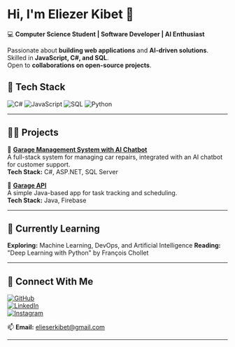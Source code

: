 # Hi, I'm Eliezer Kibet 👋  
💻 **Computer Science Student | Software Developer | AI Enthusiast**  

Passionate about **building web applications** and **AI-driven solutions**.  
Skilled in **JavaScript, C#, and SQL**.  
Open to **collaborations on open-source projects**.

## 🚀 Tech Stack  
![C#](https://img.shields.io/badge/C%23-239120?style=for-the-badge&logo=c-sharp&logoColor=white)
![JavaScript](https://img.shields.io/badge/JavaScript-F7DF1E?style=for-the-badge&logo=javascript&logoColor=black)
![SQL](https://img.shields.io/badge/SQL-4479A1?style=for-the-badge&logo=postgresql&logoColor=white)
![Python](https://img.shields.io/badge/Python-3776AB?style=for-the-badge&logo=python&logoColor=white)

---

## 👨‍💻 Projects  

🔹 **[Garage Management System with AI Chatbot](https://github.com/EliezerKibet/AI_based_garage/blob/main/README.md)**  
A full-stack system for managing car repairs, integrated with an AI chatbot for customer support.  
**Tech Stack:** C#, ASP.NET, SQL Server  

🔹 **[Garage API](https://github.com/EliezerKibet/TaskManager/blob/main/README.md)**  
A simple Java-based app for task tracking and scheduling.  
**Tech Stack:** Java, Firebase  

---

## 📖 Currently Learning  
**Exploring:** Machine Learning, DevOps, and Artificial Intelligence 
**Reading:** "Deep Learning with Python" by François Chollet  

---

## 🔗 Connect With Me  

[![GitHub](https://img.shields.io/badge/GitHub-181717?style=for-the-badge&logo=github&logoColor=white)](https://github.com/EliezerKibet)  
[![LinkedIn](https://img.shields.io/badge/LinkedIn-0077B5?style=for-the-badge&logo=linkedin&logoColor=white)](https://www.linkedin.com/in/eliezer-kibet-80217a301/)  
[![Instagram](https://img.shields.io/badge/Instagram-E4405F?style=for-the-badge&logo=instagram&logoColor=white)](https://www.instagram.com/kibeet_qc/)  

📫 **Email:** [elieserkibet@gmail.com](mailto:elieserkibet@gmail.com)  

---

